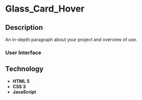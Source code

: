 # Glass_Card_Hover

## Description

An in-depth paragraph about your project and overview of use.

### User Interface

## Technology
- **HTML 5**
- **CSS 3**
- **JavaScript**
